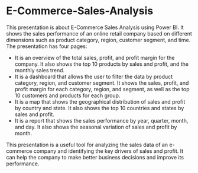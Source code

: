 # E-Commerce-Sales-Analysis  
This presentation is about E-Commerce Sales Analysis using Power BI. It shows the sales performance of an online retail company based on different dimensions such as product category, region, customer segment, and time. The presentation has four pages:

- It is an overview of the total sales, profit, and profit margin for the company. It also shows the top 10 products by sales and profit, and the monthly sales trend.
- It is a dashboard that allows the user to filter the data by product category, region, and customer segment. It shows the sales, profit, and profit margin for each category, region, and segment, as well as the top 10 customers and products for each group.
- It is a map that shows the geographical distribution of sales and profit by country and state. It also shows the top 10 countries and states by sales and profit.
- It is a report that shows the sales performance by year, quarter, month, and day. It also shows the seasonal variation of sales and profit by month.

This presentation is a useful tool for analyzing the sales data of an e-commerce company and identifying the key drivers of sales and profit. It can help the company to make better business decisions and improve its performance.
